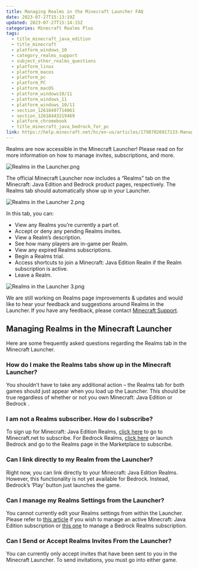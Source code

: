 ```yaml
---
title: Managing Realms in the Minecraft Launcher FAQ
date: 2023-07-27T15:13:19Z
updated: 2023-07-27T15:14:15Z
categories: Minecraft Realms Plus
tags:
  - title_minecraft_java_edition
  - title_minecraft
  - platform_windows_10
  - category_realms_support
  - subject_other_realms_questions
  - platform_linux
  - platform_macos
  - platform_pc
  - platform_PC
  - platform_macOS
  - platform_windows10/11
  - platform_windows_11
  - platform_windows_10/11
  - section_12618497714061
  - section_12618443219469
  - platform_chromebook
  - title_minecraft_java_bedrock_for_pc
link: https://help.minecraft.net/hc/en-us/articles/17987026917133-Managing-Realms-in-the-Minecraft-Launcher-FAQ
---
```


Realms are now accessible in the Minecraft Launcher! Please read on for more information on how to manage invites, subscriptions, and more.

![Realms in the Launcher.png](https://minecrafthelp.zendesk.com/hc/article_attachments/17987026869645)

The official Minecraft Launcher now includes a “Realms” tab on the Minecraft: Java Edition and Bedrock product pages, respectively. The Realms tab should automatically show up in your Launcher. 

![Realms in the Launcher 2.png](https://minecrafthelp.zendesk.com/hc/article_attachments/17987009594253)

In this tab, you can:

- View any Realms you’re currently a part of. 
- Accept or deny any pending Realms invites.
- View a Realm’s description.
- See how many players are in-game per Realm. 
- View any expired Realms subscriptions. 
- Begin a Realms trial.
- Access shortcuts to join a Minecraft: Java Edition Realm if the Realm subscription is active. 
- Leave a Realm.

![Realms in the Launcher 3.png](https://minecrafthelp.zendesk.com/hc/article_attachments/17987039036301)

We are still working on Realms page improvements & updates and would like to hear your feedback and suggestions around Realms in the Launcher. If you have any feedback, please contact [Minecraft Support](https://feedback.minecraft.net/hc/en-us/requests/new).

## Managing Realms in the Minecraft Launcher

Here are some frequently asked questions regarding the Realms tab in the Minecraft Launcher.

### How do I make the Realms tabs show up in the Minecraft Launcher? 

You shouldn’t have to take any additional action – the Realms tab for both games should just appear when you load up the Launcher. This should be true regardless of whether or not you own Minecraft: Java Edition or Bedrock .  

### I am not a Realms subscriber. How do I subscribe? 

To sign up for Minecraft: Java Edition Realms, [click here](https://aka.ms/JavaRealmsWebLink) to go to Minecraft.net to subscribe. For Bedrock Realms, [click here](https://aka.ms/BedrockRealmsWebLink) or launch Bedrock and go to the Realms page in the Marketplace to subscribe.  

### Can I link directly to my Realm from the Launcher? 

Right now, you can link directly to your Minecraft: Java Edition Realms. However, this functionality is not yet available for Bedrock. Instead, Bedrock’s ‘Play’ button just launches the game. 

### Can I manage my Realms Settings from the Launcher? 

You cannot currently edit your Realms settings from within the Launcher. Please refer to [this article](../Minecraft-Java-Realms/How-to-Edit-Your-Minecraft-Java-Edition-Realms-on-Minecraft-net.md) if you wish to manage an active Minecraft: Java Edition subscription or [this one](./How-to-Edit-Your-Minecraft-Bedrock-Edition-Realms-on-Minecraft-net.md) to manage a Bedrock Realms subscription. 

### Can I Send or Accept Realms Invites From the Launcher?

You can currently only accept invites that have been sent to you in the Minecraft Launcher. To send invitations, you must go into either game.
